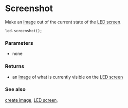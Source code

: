 # Screenshot

Make an [Image](/reference/images/image) out of the current state of the [LED screen](/device/screen).

```sig
led.screenshot();
```

### Parameters

* none

### Returns

* an [Image](/reference/images/image) of what is currently visible on the [LED screen](/device/screen)

### See also

[create image](/reference/images/create-image), [LED screen](/device/screen),

